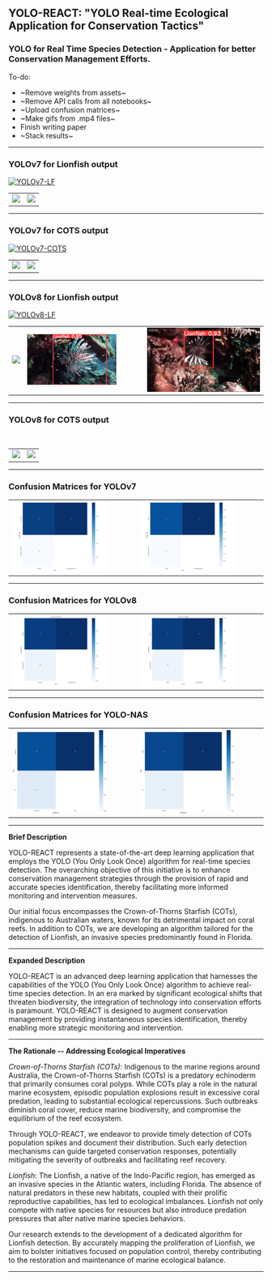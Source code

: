 ## YOLO-REACT: "YOLO Real-time Ecological Application for Conservation Tactics"

### YOLO for Real Time Species Detection - Application for better Conservation Management Efforts.


To-do:
- ~Remove weights from assets~
- ~Remove API calls from all notebooks~
- ~Upload confusion matrices~
- ~Make gifs from .mp4 files~
- Finish writing paper
- ~Stack results~
---

### YOLOv7 for Lionfish output

<a href="https://colab.research.google.com/github/kluless13/paper/blob/main/yolov7_LF.ipynb"><img src="https://colab.research.google.com/assets/colab-badge.svg" alt="YOLOv7-LF"></a>

<table align ="center">
    <tr>
        <td><img src="https://github.com/kluless13/paper/blob/main/Assets/LF7-1.gif" width="79%"/></td>
        <td><img src="https://github.com/kluless13/paper/blob/main/Assets/LF7-2.gif" width="79%"/></td>
    </tr>
</table>

---

### YOLOv7 for COTS output

<a href="https://colab.research.google.com/github/kluless13/paper/blob/main/yolov7_COTS.ipynb"><img src="https://colab.research.google.com/assets/colab-badge.svg" alt="YOLOv7-COTS"></a>

<table align = "center">
    <tr>
        <td><img src="https://github.com/kluless13/paper/blob/main/Assets/cots7-1.gif" width="79%"/></td>
        <td><img src="https://github.com/kluless13/paper/blob/main/Assets/cots7-2.gif" width="79%"/></td>
    </tr>
</table>

---

### YOLOv8 for Lionfish output

<a href="https://colab.research.google.com/github/kluless13/paper/blob/main/yolov8_LF.ipynb"><img src="https://colab.research.google.com/assets/colab-badge.svg" alt="YOLOv8-LF"></a>

<table align = "center">
    <tr>
        <td><img src="https://github.com/kluless13/paper/blob/main/Assets/LF-gif.gif" width="79%"/></td>
        <td><img src="https://github.com/kluless13/paper/blob/main/Assets/LF-gif2.gif" width="79%"/></td>
        <td><img src="https://github.com/kluless13/paper/blob/main/Assets/LF-gif3.gif"></td>
    </tr>
</table>

---

### YOLOv8 for COTS output

<a href="https://colab.research.google.com/github/kluless13/paper/blob/main/yolov8_COTS.ipynb"><img src="https://colab.research.google.com/assets/colab-badge.svg" alt=""></a>

<table align = "center">
    <tr>
        <td><img src="https://github.com/kluless13/paper/blob/main/Assets/cotsclip1.gif" width="79%"/></td>
        <td><img src="https://github.com/kluless13/paper/blob/main/Assets/cotsclip2.gif" width="79%"/></td>
    </tr>
</table>

---

### Confusion Matrices for YOLOv7

<table align = "center">
    <tr>
        <td><img src="https://github.com/kluless13/paper/blob/main/Assets/yolov7_LF_cm.png" width="79%"/></td>
        <td><img src="https://github.com/kluless13/paper/blob/main/Assets/yolov7_COTS_cm.png" width="79%"/></td>
    </tr>
</table>

---

### Confusion Matrices for YOLOv8

<table align = "center">
    <tr>
        <td><img src="https://github.com/kluless13/paper/blob/main/Assets/yolov8_LF_cm.png" width="79%"/></td>
        <td><img src="https://github.com/kluless13/paper/blob/main/Assets/yolov8_COTS_cm.png" width="79%"/></td>
    </tr>
</table>

---

### Confusion Matrices for YOLO-NAS

<table align = "center">
    <tr>
        <td><img src="https://github.com/kluless13/paper/blob/main/Assets/yolo_nas_LF_cm.png" width="79%"/></td>
        <td><img src="https://github.com/kluless13/paper/blob/main/Assets/yolo_nas_COTS_cm.png" width="79%"/></td>
    </tr>
</table>

---

**Brief Description**

YOLO-REACT represents a state-of-the-art deep learning application that employs the YOLO (You Only Look Once) algorithm for real-time species detection. The overarching objective of this initiative is to enhance conservation management strategies through the provision of rapid and accurate species identification, thereby facilitating more informed monitoring and intervention measures.

Our initial focus encompasses the Crown-of-Thorns Starfish (COTs), indigenous to Australian waters, known for its detrimental impact on coral reefs. In addition to COTs, we are developing an algorithm tailored for the detection of Lionfish, an invasive species predominantly found in Florida.

---

**Expanded Description**

YOLO-REACT is an advanced deep learning application that harnesses the capabilities of the YOLO (You Only Look Once) algorithm to achieve real-time species detection. In an era marked by significant ecological shifts that threaten biodiversity, the integration of technology into conservation efforts is paramount. YOLO-REACT is designed to augment conservation management by providing instantaneous species identification, thereby enabling more strategic monitoring and intervention.

---

**The Rationale -- Addressing Ecological Imperatives**

*Crown-of-Thorns Starfish (COTs)*: Indigenous to the marine regions around Australia, the Crown-of-Thorns Starfish (COTs) is a predatory echinoderm that primarily consumes coral polyps. While COTs play a role in the natural marine ecosystem, episodic population explosions result in excessive coral predation, leading to substantial ecological repercussions. Such outbreaks diminish coral cover, reduce marine biodiversity, and compromise the equilibrium of the reef ecosystem.

Through YOLO-REACT, we endeavor to provide timely detection of COTs population spikes and document their distribution. Such early detection mechanisms can guide targeted conservation responses, potentially mitigating the severity of outbreaks and facilitating reef recovery.

*Lionfish*: The Lionfish, a native of the Indo-Pacific region, has emerged as an invasive species in the Atlantic waters, including Florida. The absence of natural predators in these new habitats, coupled with their prolific reproductive capabilities, has led to ecological imbalances. Lionfish not only compete with native species for resources but also introduce predation pressures that alter native marine species behaviors.

Our research extends to the development of a dedicated algorithm for Lionfish detection. By accurately mapping the proliferation of Lionfish, we aim to bolster initiatives focused on population control, thereby contributing to the restoration and maintenance of marine ecological balance.

---


